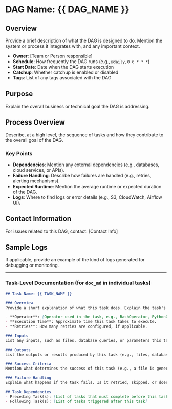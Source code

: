 # DAG Name: {{ DAG_NAME }}

## Overview
Provide a brief description of what the DAG is designed to do. Mention the system or process it integrates with, and any important context.

- **Owner**: [Team or Person responsible]
- **Schedule**: How frequently the DAG runs (e.g., `@daily`, `0 6 * * *`)
- **Start Date**: Date when the DAG starts execution
- **Catchup**: Whether catchup is enabled or disabled
- **Tags**: List of any tags associated with the DAG

## Purpose
Explain the overall business or technical goal the DAG is addressing.

## Process Overview
Describe, at a high level, the sequence of tasks and how they contribute to the overall goal of the DAG.

### Key Points
- **Dependencies**: Mention any external dependencies (e.g., databases, cloud services, or APIs).
- **Failure Handling**: Describe how failures are handled (e.g., retries, alerting mechanisms).
- **Expected Runtime**: Mention the average runtime or expected duration of the DAG.
- **Logs**: Where to find logs or error details (e.g., S3, CloudWatch, Airflow UI).

## Contact Information
For issues related to this DAG, contact: [Contact Info]

## Sample Logs
If applicable, provide an example of the kind of logs generated for debugging or monitoring.

---

### Task-Level Documentation (for `doc_md` in individual tasks)
```markdown
## Task Name: {{ TASK_NAME }}

### Overview
Provide a short explanation of what this task does. Explain the task's purpose and how it contributes to the overall DAG.

- **Operator**: [Operator used in the task, e.g., BashOperator, PythonOperator]
- **Execution Time**: Approximate time this task takes to execute.
- **Retries**: How many retries are configured, if applicable.

### Inputs
List any inputs, such as files, database queries, or parameters this task relies on.

### Outputs
List the outputs or results produced by this task (e.g., files, database updates, API responses).

### Success Criteria
Mention what determines the success of this task (e.g., a file is generated, or an API call returns a 200 response).

### Failure Handling
Explain what happens if the task fails. Is it retried, skipped, or does it notify someone?

## Task Dependencies
- Preceding Task(s): [List of tasks that must complete before this task]
- Following Task(s): [List of tasks triggered after this task]